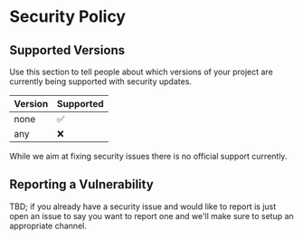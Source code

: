 # Security Policy

## Supported Versions

Use this section to tell people about which versions of your project are
currently being supported with security updates.

| Version | Supported          |
| ------- | ------------------ |
| none    | :white_check_mark: |
| any     | :x:                |

While we aim at fixing security issues there is no official support currently.

## Reporting a Vulnerability

TBD; if you already have a security issue and would like to report is just open an issue to say you want to
report one and we'll make sure to setup an appropriate channel.
